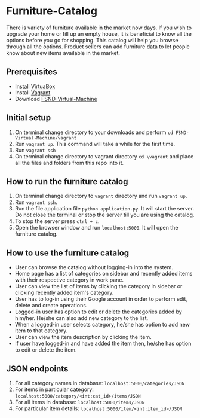 # Furniture-Catalog
There is variety of furniture available in the market now days. If you wish to upgrade your home or fill up an empty house, it is beneficial to know all the options before you go for shopping. This catalog will help you browse through all the options. Product sellers can add furniture data to let people know about new items available in the market.

## Prerequisites

- Install [VirtuaBox](https://www.virtualbox.org/wiki/Download_Old_Builds_5_1)
- Install [Vagrant](https://www.vagrantup.com/downloads.html)
- Download [FSND-Virtual-Machine](https://github.com/udacity/fullstack-nanodegree-vm)

## Initial setup

1. On terminal change directory to your downloads and perform `cd FSND-Virtual-Machine/vagrant`
2. Run `vagrant up`. This command will take a while for the first time.
3. Run `vagrant ssh`
4. On terminal change directory to vagrant directory `cd \vagrant` and place all the files and folders from this repo into it.

## How to run the furniture catalog

1. On terminal change directory to `vagrant` directory and run `vagrant up`.
2. Run `vagrant ssh`.
3. Run the file application file `python application.py`. It will start the server. Do not close the terminal or stop the server till you are using the catalog.
4. To stop the server press `ctrl + c`.
5. Open the browser window and run `localhost:5000`. It will open the furniture catalog.

## How to use the furniture catalog

- User can browse the catalog without logging-in into the system.
- Home page has a list of categories on sidebar and recently added items with their respective category in work pane.
- User can view the list of items by clicking the category in sidebar or clicking recently added item's category.
- User has to log-in using their Google account in order to perform edit, delete and create operations.
- Logged-in user has option to edit or delete the categories added by him/her. He/she can also add new category to the list.
- When a logged-in user selects category, he/she has option to add new item to that category.
- User can view the item description by clicking the item.
- If user have logged-in and have added the item then, he/she has option to edit or delete the item.

## JSON endpoints

1. For all category names in database: `localhost:5000/categories/JSON`
2. For items in particular category: `localhost:5000/category/<int:cat_id>/items/JSON`
3. For all items in database: `localhost:5000/items/JSON`
3. For particular item details: `localhost:5000/item/<int:item_id>/JSON`
